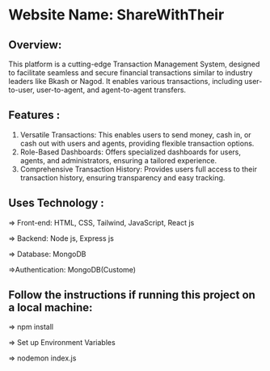 # Website Name: ShareWithTheir

## Overview:
This platform is a cutting-edge Transaction Management System, designed to facilitate seamless and secure financial transactions similar to industry leaders like Bkash or Nagod. It enables various transactions, including user-to-user, user-to-agent, and agent-to-agent transfers.

## Features : 
1. Versatile Transactions: This enables users to send money, cash in, or cash out with users and agents, providing flexible transaction options.
2. Role-Based Dashboards: Offers specialized dashboards for users, agents, and administrators, ensuring a tailored experience.
3. Comprehensive Transaction History: Provides users full access to their transaction history, ensuring transparency and easy tracking.
   
## Uses Technology :
=> Front-end: HTML, CSS, Tailwind, JavaScript, React js

=> Backend: Node js, Express js

=> Database: MongoDB

=>Authentication: MongoDB(Custome)

## Follow the instructions if running this project on a local machine:
=> npm install

=> Set up Environment Variables

=> nodemon index.js
